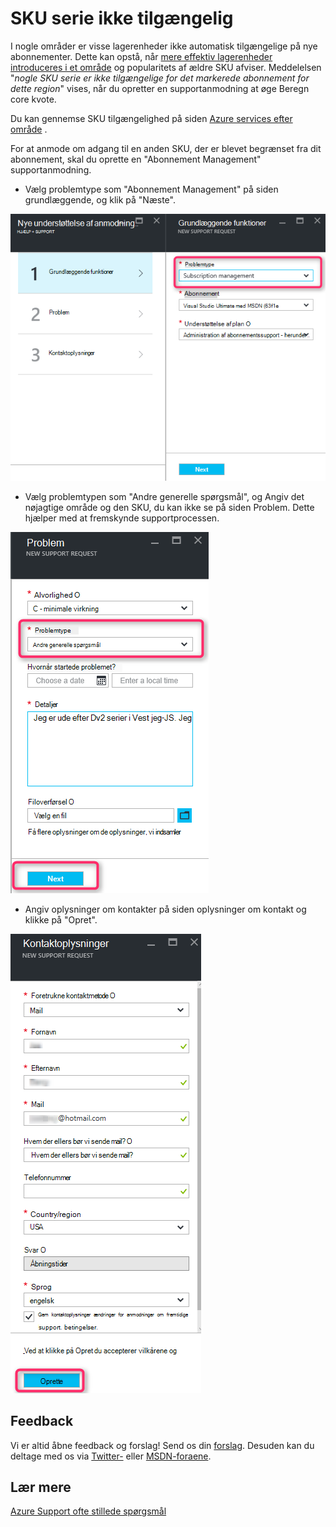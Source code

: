 <properties
     pageTitle="SKU serie tilgængelig | Microsoft Azure"
     description="Nogle SKU serie er ikke tilgængelig for det markerede abonnement til dette område."
     services="Azure Supportability"
     documentationCenter=""
     authors="ganganarayanan"
     manager="scotthit"
     editor=""/>

<tags
     ms.service="azure-supportability"
     ms.workload="na"
     ms.tgt_pltfrm="na"
     ms.devlang="na"
     ms.topic="article"
     ms.date="08/12/2016"
     ms.author="gangan"/>

# <a name="sku-series-unavailable"></a>SKU serie ikke tilgængelig

I nogle områder er visse lagerenheder ikke automatisk tilgængelige på nye abonnementer.  Dette kan opstå, når [mere effektiv lagerenheder introduceres i et område](https://azure.microsoft.com/updates/announcing-new-dv2-series-virtual-machine-size/) og popularitets af ældre SKU afviser.
Meddelelsen "*nogle SKU serie er ikke tilgængelige for det markerede abonnement for dette region*" vises, når du opretter en supportanmodning at øge Beregn core kvote.

Du kan gennemse SKU tilgængelighed på siden [Azure services efter område](https://azure.microsoft.com/regions/#services) . 

For at anmode om adgang til en anden SKU, der er blevet begrænset fra dit abonnement, skal du oprette en "Abonnement Management" supportanmodning.

- Vælg problemtype som "Abonnement Management" på siden grundlæggende, og klik på "Næste".

![Grundlæggende om blade](./media/SKU-series-unavailable/BasicsSubMgmt.png)

- Vælg problemtypen som "Andre generelle spørgsmål", og Angiv det nøjagtige område og den SKU, du kan ikke se på siden Problem.
Dette hjælper med at fremskynde supportprocessen.

![Problem](./media/SKU-series-unavailable/ProblemSubMgmt.png)

- Angiv oplysninger om kontakter på siden oplysninger om kontakt og klikke på "Opret".

![Kontaktoplysninger](./media/SKU-series-unavailable/ContactInformation.png)

## <a name="feedback"></a>Feedback
Vi er altid åbne feedback og forslag! Send os din [forslag](https://feedback.azure.com/forums/266794-support-feedback). Desuden kan du deltage med os via [Twitter-](https://twitter.com/azuresupport) eller [MSDN-foraene](https://social.msdn.microsoft.com/Forums/azure).

## <a name="learn-more"></a>Lær mere
[Azure Support ofte stillede spørgsmål](https://azure.microsoft.com/support/faq)
